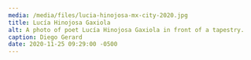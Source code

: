 ```yaml
---
media: /media/files/lucia-hinojosa-mx-city-2020.jpg
title: Lucía Hinojosa Gaxiola
alt: A photo of poet Lucía Hinojosa Gaxiola in front of a tapestry.
caption: Diego Gerard
date: 2020-11-25 09:29:00 -0500
---
```

